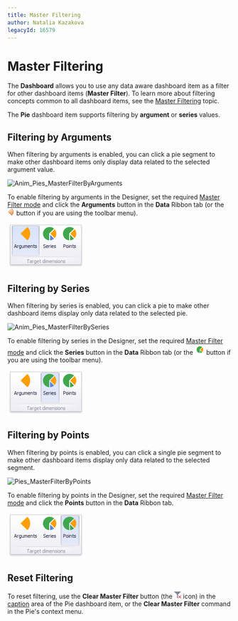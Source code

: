 ```yaml
---
title: Master Filtering
author: Natalia Kazakova
legacyId: 16579
---
```

# Master Filtering
The **Dashboard** allows you to use any data aware dashboard item as a filter for other dashboard items (**Master Filter**). To learn more about filtering concepts common to all dashboard items, see the [Master Filtering](../../../interactivity/master-filtering.md) topic.

The **Pie** dashboard item supports filtering by **argument** or **series** values.

## Filtering by Arguments
When filtering by arguments is enabled, you can click a pie segment to make other dashboard items only display data related to the selected argument value.

![Anim_Pies_MasterFilterByArguments](../../../../../images/img19911.png)

To enable filtering by arguments in the Designer, set the required [Master Filter mode](../../../interactivity/master-filtering.md) and click the **Arguments** button in the **Data** Ribbon tab (or the ![Pies_Interactivity_MasterFilter_Arguments_Toolbar](../../../../../images/img19919.png) button if you are using the toolbar menu).

![Pies_Interactivity_MasterFilter_Arguments_Ribbon](../../../../../images/img19915.png)

## Filtering by Series
When filtering by series is enabled, you can click a pie to make other dashboard items display only data related to the selected pie.

![Anim_Pies_MasterFilterBySeries](../../../../../images/img19912.png)

To enable filtering by series in the Designer, set the required [Master Filter mode](../../../interactivity/master-filtering.md) and click the **Series** button in the **Data** Ribbon tab (or the ![Pies_Interactivity_MasterFilter_Series_Toolbar](../../../../../images/img19920.png) button if you are using the toolbar menu).

![Pies_Interactivity_MasterFilter_Series_Ribbon](../../../../../images/img19916.png)

## Filtering by Points
When filtering by points is enabled, you can click a single pie segment to make other dashboard items display only data related to the selected segment.

![Pies_MasterFilterByPoints](../../../../../images/img120502.png)

To enable filtering by points in the Designer, set the required [Master Filter mode](../../../interactivity/master-filtering.md) and click the **Points** button in the **Data** Ribbon tab.

![Pies_Interactivity_MasterFilter_Points_Ribbon](../../../../../images/img120503.png)

## Reset Filtering
To reset filtering, use the **Clear Master Filter** button (the ![DataShaping_Interactivity_ClearSelection](../../../../../images/img19686.png) icon) in the [caption](../../../dashboard-layout/dashboard-item-caption.md) area of the Pie dashboard item, or the **Clear Master Filter** command in the Pie's context menu.